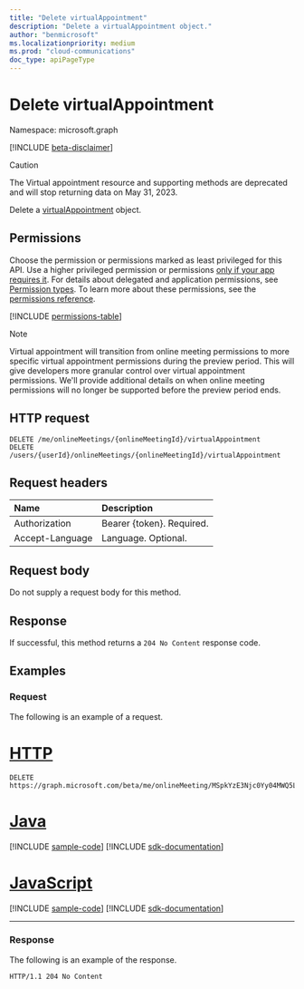 ```yaml
---
title: "Delete virtualAppointment"
description: "Delete a virtualAppointment object."
author: "benmicrosoft"
ms.localizationpriority: medium
ms.prod: "cloud-communications"
doc_type: apiPageType
---
```


# Delete virtualAppointment

Namespace: microsoft.graph

[!INCLUDE [beta-disclaimer](../../includes/beta-disclaimer.md)]

> [!CAUTION]
  > The Virtual appointment resource and supporting methods are deprecated and will stop returning data on May 31, 2023.

Delete a [virtualAppointment](../resources/virtualappointment.md) object.

## Permissions
Choose the permission or permissions marked as least privileged for this API. Use a higher privileged permission or permissions [only if your app requires it](/graph/permissions-overview#best-practices-for-using-microsoft-graph-permissions). For details about delegated and application permissions, see [Permission types](/graph/permissions-overview#permission-types). To learn more about these permissions, see the [permissions reference](/graph/permissions-reference).

<!-- { "blockType": "permissions", "name": "virtualappointment_delete" } -->
[!INCLUDE [permissions-table](../includes/permissions/virtualappointment-delete-permissions.md)]

> [!NOTE]
> Virtual appointment will transition from online meeting permissions to more specific virtual appointment permissions during the preview period. This will give developers more granular control over virtual appointment permissions. We'll provide additional details on when online meeting permissions will no longer be supported before the preview period ends.

## HTTP request

<!-- {
  "blockType": "ignored"
}
-->
``` http
DELETE /me/onlineMeetings/{onlineMeetingId}/virtualAppointment
DELETE /users/{userId}/onlineMeetings/{onlineMeetingId}/virtualAppointment
```

## Request headers
| Name            | Description               |
| :-------------- | :------------------------ |
| Authorization   | Bearer {token}. Required. |
| Accept-Language | Language. Optional.       |

## Request body
Do not supply a request body for this method.

## Response

If successful, this method returns a `204 No Content` response code.

## Examples

### Request
The following is an example of a request.

# [HTTP](#tab/http)
<!-- {
  "blockType": "request",
  "name": "delete_virtualappointment",
  "sampleKeys": ["MSpkYzE3Njc0Yy04MWQ5LTRhZGItYmZi"]
}
-->
``` http
DELETE https://graph.microsoft.com/beta/me/onlineMeeting/MSpkYzE3Njc0Yy04MWQ5LTRhZGItYmZi/virtualAppointment
```

# [Java](#tab/java)
[!INCLUDE [sample-code](../includes/snippets/java/delete-virtualappointment-java-snippets.md)]
[!INCLUDE [sdk-documentation](../includes/snippets/snippets-sdk-documentation-link.md)]

# [JavaScript](#tab/javascript)
[!INCLUDE [sample-code](../includes/snippets/javascript/delete-virtualappointment-javascript-snippets.md)]
[!INCLUDE [sdk-documentation](../includes/snippets/snippets-sdk-documentation-link.md)]

---

### Response
The following is an example of the response.
<!-- {
  "blockType": "response",
  "truncated": true
}
-->
``` http
HTTP/1.1 204 No Content
```


